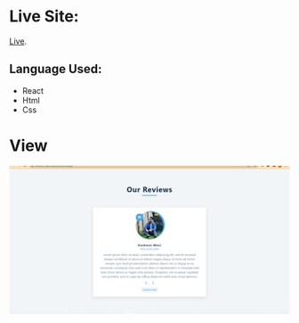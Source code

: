 # Live Site:

[Live](https://reviews-react-practice.netlify.app/).

## Language Used:

- React
- Html
- Css

# View

![Home Page](./readmeImage/home.PNG)
